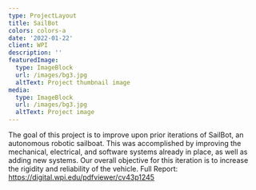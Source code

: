 ```yaml
---
type: ProjectLayout
title: SailBot
colors: colors-a
date: '2022-01-22'
client: WPI
description: ''
featuredImage:
  type: ImageBlock
  url: /images/bg3.jpg
  altText: Project thumbnail image
media:
  type: ImageBlock
  url: /images/bg3.jpg
  altText: Project image
---
```

The goal of this project is to improve upon prior iterations of SailBot, an autonomous robotic sailboat. This was accomplished by improving the mechanical, electrical, and software systems already in place, as well as adding new systems. Our overall objective for this iteration is to increase the rigidity and reliability of the vehicle. Full Report: <https://digital.wpi.edu/pdfviewer/cv43p1245>
